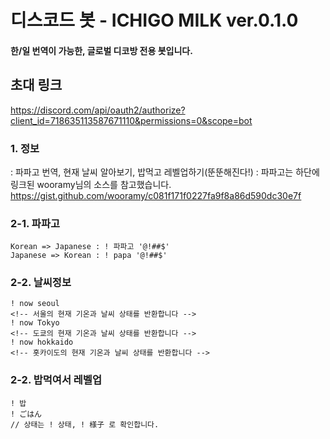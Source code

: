 ﻿# 디스코드 봇 - ICHIGO MILK ver.0.1.0

#### 한/일 번역이 가능한, 글로벌 디코방 전용 봇입니다.

## 초대 링크

https://discord.com/api/oauth2/authorize?client_id=718635113587671110&permissions=0&scope=bot

### 1. 정보

: 파파고 번역, 현재 날씨 알아보기, 밥먹고 레벨업하기(뚠뚠해진다!)
: 파파고는 하단에 링크된 wooramy님의 소스를 참고했습니다.  
<u>https://gist.github.com/wooramy/c081f171f0227fa9f8a86d590dc30e7f</u>

### 2-1. 파파고

```
Korean => Japanese : ! 파파고 '@!##$'
Japanese => Korean : ! papa '@!##$'
```

### 2-2. 날씨정보

```
! now seoul
<!-- 서울의 현재 기온과 날씨 상태를 반환합니다 -->
! now Tokyo
<!-- 도쿄의 현재 기온과 날씨 상태를 반환합니다 -->
! now hokkaido
<!-- 홋카이도의 현재 기온과 날씨 상태를 반환합니다 -->
```

### 2-2. 밥먹여서 레벨업

```
! 밥
! ごはん
// 상태는 ! 상태, ! 様子 로 확인합니다.
```
